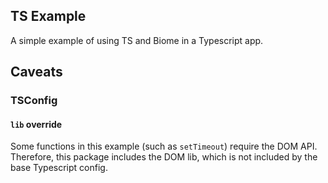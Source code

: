 ## TS Example

A simple example of using TS and Biome in a Typescript app.

## Caveats
### TSConfig
#### `lib` override

Some functions in this example (such as `setTimeout`) require the DOM API.
Therefore, this package includes the DOM lib, which is not included by the base Typescript config.